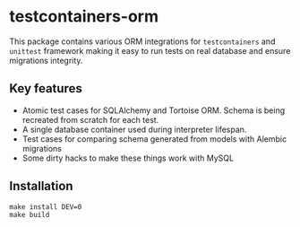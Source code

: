 # testcontainers-orm

This package contains various ORM integrations for `testcontainers` and `unittest` framework making it easy to run tests on real database and ensure migrations integrity.

## Key features 

* Atomic test cases for SQLAlchemy and Tortoise ORM. Schema is being recreated from scratch for each test.
* A single database container used during interpreter lifespan.
* Test cases for comparing schema generated from models with Alembic migrations
* Some dirty hacks to make these things work with MySQL

## Installation

```shell-script
make install DEV=0
make build
```
